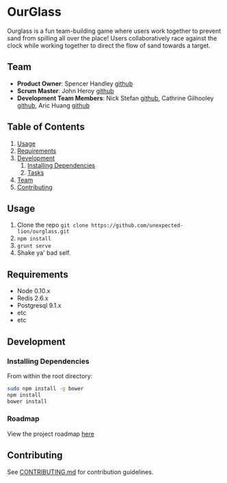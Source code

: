 # OurGlass

Ourglass is a fun team-building game where users work together to prevent sand from spilling all over the place! Users collaboratively race against the clock while working together to direct the flow of sand towards a target.

## Team

  - __Product Owner__: Spencer Handley [github](https://github.com/spencer48)
  - __Scrum Master__: John Heroy [github](https://github.com/johnheroy)
  - __Development Team Members__: Nick Stefan [github](https://github.com/nickstefan12), Cathrine Gilhooley [github](https://github.com/bisutun), Aric Huang [github](https://github.com/concreted)

## Table of Contents

1. [Usage](#Usage)
1. [Requirements](#requirements)
1. [Development](#development)
    1. [Installing Dependencies](#installing-dependencies)
    1. [Tasks](#tasks)
1. [Team](#team)
1. [Contributing](#contributing)

## Usage
1. Clone the repo `git clone https://github.com/unexpected-lion/ourglass.git`
1. `npm install`
1. `grunt serve`
1. Shake ya' bad self. 

## Requirements

- Node 0.10.x
- Redis 2.6.x
- Postgresql 9.1.x
- etc
- etc

## Development

### Installing Dependencies

From within the root directory:

```sh
sudo npm install -g bower
npm install
bower install
```

### Roadmap

View the project roadmap [here](https://github.com/unexpected-lion/ourglass/issues)


## Contributing

See [CONTRIBUTING.md](https://github.com/unexpected-lion/ourglass/blob/master/contributing.md) for contribution guidelines.
